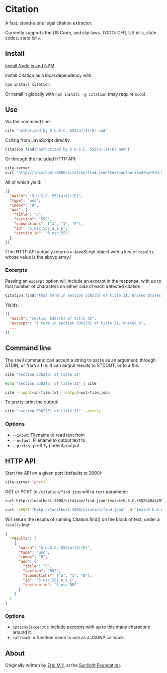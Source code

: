 # Citation

A fast, stand-alone legal citation extractor.

Currently supports the US Code, and slip laws. TODO: CFR, US bills, state codes, state bills.

## Install

[Install Node.js and NPM](http://nodejs.org/#download). 

Install Citation as a local dependency with:

```bash
npm install citation
```

Or install it globally with `npm install -g citation` (may require ``sudo``).

## Use

Via the command line:

```bash
cite "authorized by 5 U.S.C. 552(a)(1)(E) and"
```

Calling from JavaScript directly:

```javascript
Citation.find("authorized by 5 U.S.C. 552(a)(1)(E) and")
```

Or through the included HTTP API:

```bash
cite-server
curl "http://localhost:3000/citation/find.json?text=authorized+by+5+U.S.C.+552%28a%29%281%29%28E%29+and"
```

All of which yield:

```json
[{
  "match": "5 U.S.C. 552(a)(1)(E)",
  "type": "usc",
  "index": "0",
  "usc": {
    "title": "5",
    "section": "552",
    "subsections": ["a", "1", "E"],
    "id": "5_usc_552_a_1_E",
    "section_id": "5_usc_552"
  }
}]
```

(The HTTP API actually returns a JavaScript object with a key of `results` whose value is the above array.)

### Excerpts

Passing an `excerpt` option will include an excerpt in the response, with up to that number of characters on either side of each detected citation.

```javascript
Citation.find("that term in section 5362(5) of title 31, United States Code.", {excerpt: 10})
```

Yields:

```json
[{
  "match": "section 5362(5) of title 31",
  "excerpt": "t term in section 5362(5) of title 31, United S",
  ...
}]
```


## Command line

The shell command can accept a string to parse as an argument, through STDIN, or from a file. It can output results to STDOUT, or to a file.

```bash
cite "section 5362(5) of title 31"

echo "section 5362(5) of title 31" | cite

cite --input=in-file.txt --output=out-file.json
```

To pretty-print the output:

```bash
cite "section 5362(5) of title 31" --pretty
```

### Options

* `--input`: Filename to read text from
* `--output`: Filename to output text to
* `--pretty`: prettify (indent) output

## HTTP API

Start the API on a given port (defaults to 3000):

```bash
cite-server [port]
```

GET or POST to `/citation/find.json` with a `text` parameter:

```bash    
curl http://localhost:3000/citation/find.json?text=5+U.S.C.+552%28a%29%281%29%28E%29

curl -XPOST "http://localhost:3000/citation/find.json" -d "text=5 U.S.C. 552(a)(1)(E)"
```

Will return the results of running Citation.find() on the block of text, under a `results` key:

```json
{
  "results": [
    {
      "match": "5 U.S.C. 552(a)(1)(E)",
      "type": "usc",
      "index": "0",
      "usc": {
        "title": "5",
        "section": "552",
        "subsections": ["a", "1", "E"],
        "id": "5_usc_552_a_1_E",
        "section_id": "5_usc_552"
      }
    }
  ]
}
```

### Options

* `options[excerpt]`: include excerpts with up to this many characters around it.
* `callback`: a function name to use as a JSONP callback.


## About

Originally written by [Eric Mill](http://twitter.com/konklone), at the [Sunlight Foundation](http://sunlightfoundation.com).